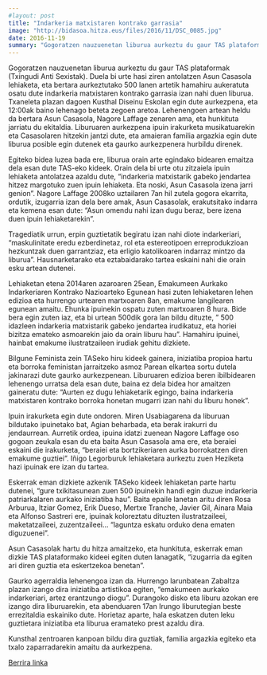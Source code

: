 ```yaml
---
#layout: post
title: "Indarkeria matxistaren kontrako garrasia"
image: "http://bidasoa.hitza.eus/files/2016/11/DSC_0085.jpg"
date: 2016-11-19
summary: "Gogoratzen nauzuenetan liburua aurkeztu du gaur TAS plataformak (Txingudi Anti Sexistak). Duela bi urte hasi ziren antolatzen Asun Casasola lehiaketa, eta bertara aurkeztutako 500 lanen artetik hamahiru aukeratuta osatu dute indarkeria matxistaren kontrako garrasia izan nahi duen liburua."
---
```


Gogoratzen nauzuenetan liburua aurkeztu du gaur TAS plataformak (Txingudi Anti Sexistak). Duela bi urte hasi ziren antolatzen Asun Casasola lehiaketa, eta bertara aurkeztutako 500 lanen artetik hamahiru aukeratuta osatu dute indarkeria matxistaren kontrako garrasia izan nahi duen liburua. Txaneleta plazan dagoen Kusthal Diseinu Eskolan egin dute aurkezpena, eta 12:00ak baino lehenago beteta zegoen aretoa. Lehenengoen artean heldu da bertara Asun Casasola, Nagore Laffage zenaren ama, eta hunkituta jarriatu du ekitaldia. Liburuaren aurkezpena ipuin irakurketa musikatuarekin eta Casasolaren hitzekin jantzi dute, eta amaieran familia argazkia egin dute liburua posible egin dutenek eta gaurko aurkezpenera hurbildu direnek.

Egiteko bidea luzea bada ere, liburua orain arte egindako bidearen emaitza dela esan dute TAS-eko kideek. Orain dela bi urte otu zitzaiela ipuin lehiaketa antolatzea azaldu dute, “indarkeria matxistarik gabeko jendartea hitzez margotuko zuen ipuin lehiaketa. Eta noski, Asun Casasola izena jarri genion”. Nagore Laffage 2008ko uztailaren 7an hil zutela gogora ekarrita, ordutik, izugarria izan dela bere amak, Asun Casasolak, erakutsitako indarra eta kemena esan dute: “Asun omendu nahi izan dugu beraz, bere izena duen ipuin lehiaketarekin”.

Tragediatik urrun, erpin guztietatik begiratu  izan nahi diote indarkeriari, “maskulinitate eredu ezberdinetaz, rol eta estereotipoen erreprodukzioan hezkuntzak duen garrantziaz, eta erligio katolikoaren indarraz mintzo da liburua”. Hausnarketarako eta eztabaidarako tartea eskaini nahi die orain esku artean dutenei.

Lehiaketan etena
2014aren azaroaren 25ean, Emakumeen Aurkako Indarkeriaren Kontrako Nazioarteko Egunean hasi zuten lehiaketaren lehen edizioa eta hurrengo urtearen martxoaren 8an, emakume langilearen egunean amaitu. Ehunka ipuinekin ospatu zuten martxoaren 8 hura. Bide bera egin zuten iaz, eta bi urtean 500dik gora lan bildu dituzte, ” 500 idazleen indarkeria matxistarik gabeko jendartea irudikatuz, eta horiei bizitza emateko asmoarekin jaio da orain liburu hau”. Hamahiru ipuinei, hainbat emakume ilustratzaileen irudiak gehitu dizkiete.

Bilgune Feminista zein TASeko hiru kideek gainera, iniziatiba propioa hartu eta borroka feministan jarraitzeko asmoz Parean elkartea sortu dutela jakinarazi dute gaurko aurkezpenean. Liburuaren edizioa beren ibilbidearen lehenengo urratsa dela esan dute, baina ez dela bidea hor amaitzen gaineratu dute: “Aurten ez dugu lehiaketarik egingo, baina indarkeria matxistaren kontrako borroka honetan mugarri izan nahi du liburu honek”.

Ipuin irakurketa egin dute ondoren. Miren Usabiagarena da liburuan bildutako ipuinetako bat, Agian beharbada, eta berak irakurri du jendaurrean. Aurretik ordea,  ipuina idatzi zuenean Nagore Laffage oso gogoan zeukala esan du eta baita Asun Casasola ama ere, eta beraiei eskaini die irakurketa, “beraiei eta bortzikeriaren aurka borrokatzen diren emakume guztiei”. Iñigo Legorburuk lehiaketara aurkeztu zuen Heziketa hazi ipuinak ere izan du tartea.

Eskerrak eman dizkiete azkenik TASeko kideek lehiaketan parte hartu dutenei, “gure txikitasunean zuen 500 ipuinekin handi egin duzue indarkeria patriarkalaren aurkako iniziatiba hau”. Baita epaile  lanetan aritu diren Rosa Arburua,  Itziar Gomez, Erik Dueso, Mertxe Tranche, Javier Gil, Ainara Maia eta Alfonso Sastreri ere, ipuinak koloreztatu dituzten ilustratzaileei, maketatzaileei, zuzentzaileei… “laguntza eskatu orduko dena ematen diguzuenei”.

Asun Casasolak hartu du hitza amaitzeko, eta hunkituta, eskerrak eman dizkie TAS plataformako kideei egiten duten lanagatik, “izugarria da egiten ari diren guztia eta eskertzekoa benetan”.

Gaurko agerraldia lehenengoa izan da. Hurrengo larunbatean Zabaltza plazan izango dira iniziatiba artistikoa egiten, “emakumeen aurkako indarkeriari, artez erantzungo diogu”. Durangoko disko eta liburu azokan ere izango dira liburuarekin, eta abenduaren 17an Irungo liburutegian beste errezitaldia eskainiko dute. Horietaz aparte, hala eskatzen duten leku guztietara iniziatiba eta liburua eramateko prest azaldu dira.

Kunsthal zentroaren kanpoan bildu dira guztiak, familia argazkia egiteko eta txalo zaparradarekin amaitu da aurkezpena.

[Berrira linka](http://bidasoa.hitza.eus/2016/11/19/indarkeria-matxistaren-kontrako-garrasia/)
